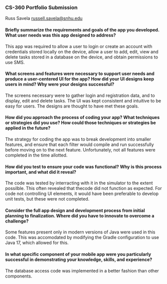 ### CS-360 Portfolio Submission

Russ Savela
russell.savela@snhu.edu

#### Briefly summarize the requirements and goals of the app you developed. What user needs was this app designed to address?

This app was required to allow a user to login or create an account with credentials stored locally on
the device, allow a user to add, edit, view and delete tasks stored in a database on the device, and 
obtain permissions to use SMS.


#### What screens and features were necessary to support user needs and produce a user-centered UI for the app? How did your UI designs keep users in mind? Why were your designs successful?

The screens necessary were to gather login and registration data, and to display, edit and delete tasks.  The UI was kept consistent and intuitive to be easy for users.  The designs are thought to have met these goals.


#### How did you approach the process of coding your app? What techniques or strategies did you use? How could those techniques or strategies be applied in the future?

The strategy for coding the app was to break development into smaller features, and ensure that each filter would compile and run successfully before moving on to the next feature.  Unfortunately, not all features were completed in the time allotted.

#### How did you test to ensure your code was functional? Why is this process important, and what did it reveal?

The code was tested by interracting with it in the simulator to the extent possilble. This often revealed that thecode did not function as expected.   For code not controlling UI elements, it would have been preferable to develop unit tests, but these were not completed.

#### Consider the full app design and development process from initial planning to finalization. Where did you have to innovate to overcome a challenge?

Some features present only in modern versions of Java were used in this code.  This was accomodated by modifying the Gradle configuration to use Java 17, which allowed for this.

#### In what specific component of your mobile app were you particularly successful in demonstrating your knowledge, skills, and experience?

The database access code was implemented in a better fashion than other components.

